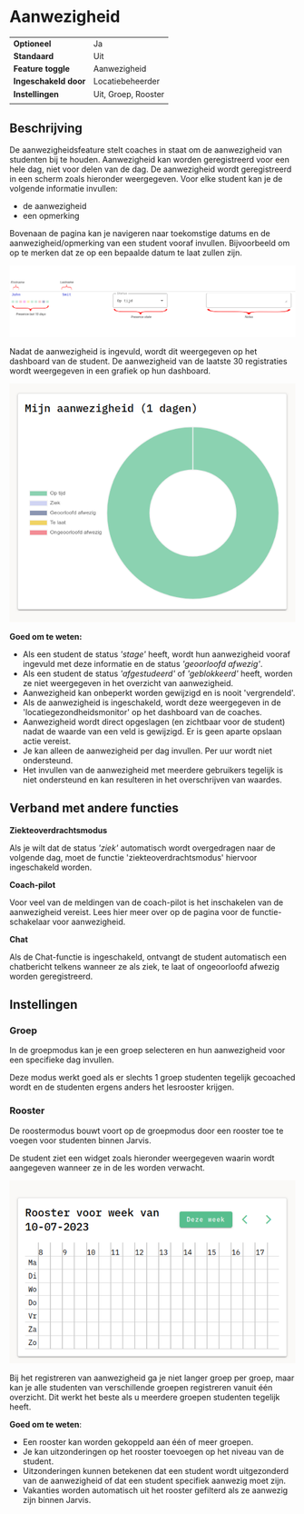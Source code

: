# Aanwezigheid

|                       |                        |
|-----------------------|------------------------|
| **Optioneel**         | Ja                     |
| **Standaard**         | Uit                    |
| **Feature toggle**    | Aanwezigheid          |
| **Ingeschakeld door** | Locatiebeheerder       |
| **Instellingen**      | Uit, Groep, Rooster    |
|                       |                        |

## Beschrijving
De aanwezigheidsfeature stelt coaches in staat om de aanwezigheid van studenten bij te houden. Aanwezigheid kan worden geregistreerd voor een hele dag, niet voor delen van de dag.
De aanwezigheid wordt geregistreerd in een scherm zoals hieronder weergegeven. Voor elke student kan je de volgende informatie invullen:
- de aanwezigheid
- een opmerking

Bovenaan de pagina kan je navigeren naar toekomstige datums en de aanwezigheid/opmerking van een student vooraf invullen. Bijvoorbeeld om op te merken dat ze op een bepaalde datum te laat zullen zijn.

![dashboardwidget voor studentenaanwezigheid](/img/staff/coaches/attendance/attendance-coach.png)

Nadat de aanwezigheid is ingevuld, wordt dit weergegeven op het dashboard van de student. De aanwezigheid van de laatste 30 registraties wordt weergegeven in een grafiek op hun dashboard.

![dashboardwidget voor studentenaanwezigheid](/img/staff/coaches/attendance/student-dashboard.png)

**Goed om te weten:**
- Als een student de status *'stage'* heeft, wordt hun aanwezigheid vooraf ingevuld met deze informatie en de status *'geoorloofd afwezig'*.
- Als een student de status *'afgestudeerd'* of *'geblokkeerd'* heeft, worden ze niet weergegeven in het overzicht van aanwezigheid.
- Aanwezigheid kan onbeperkt worden gewijzigd en is nooit 'vergrendeld'.
- Als de aanwezigheid is ingeschakeld, wordt deze weergegeven in de 'locatiegezondheidsmonitor' op het dashboard van de coaches.
- Aanwezigheid wordt direct opgeslagen (en zichtbaar voor de student) nadat de waarde van een veld is gewijzigd. Er is geen aparte opslaan actie vereist.
- Je kan alleen de aanwezigheid per dag invullen. Per uur wordt niet ondersteund.
- Het invullen van de aanwezigheid met meerdere gebruikers tegelijk is niet ondersteund en kan resulteren in het overschrijven van waardes.

## Verband met andere functies
**Ziekteoverdrachtsmodus**

Als je wilt dat de status *'ziek'* automatisch wordt overgedragen naar de volgende dag, moet de functie 'ziekteoverdrachtsmodus' hiervoor ingeschakeld worden.

**Coach-pilot**

Voor veel van de meldingen van de coach-pilot is het inschakelen van de aanwezigheid vereist. Lees hier meer over op de pagina voor de functie-schakelaar voor aanwezigheid.

**Chat**

Als de Chat-functie is ingeschakeld, ontvangt de student automatisch een chatbericht telkens wanneer ze als ziek, te laat of ongeoorloofd afwezig worden geregistreerd.

## Instellingen
### Groep

In de groepmodus kan je een groep selecteren en hun aanwezigheid voor een specifieke dag invullen.

Deze modus werkt goed als er slechts 1 groep studenten tegelijk gecoached wordt en de studenten ergens anders het lesrooster krijgen.

### Rooster

De roostermodus bouwt voort op de groepmodus door een rooster toe te voegen voor studenten binnen Jarvis.

De student ziet een widget zoals hieronder weergegeven waarin wordt aangegeven wanneer ze in de les worden verwacht.

![dashboardwidget voor studentenrooster](/img/staff/coaches/attendance/student-dashboard-schedule.png)

Bij het registreren van aanwezigheid ga je niet langer groep per groep, maar kan je alle studenten van verschillende groepen registreren vanuit één overzicht. Dit werkt het beste als u meerdere groepen studenten tegelijk heeft.

**Goed om te weten**:
- Een rooster kan worden gekoppeld aan één of meer groepen.
- Je kan uitzonderingen op het rooster toevoegen op het niveau van de student.
- Uitzonderingen kunnen betekenen dat een student wordt uitgezonderd van de aanwezigheid of dat een student specifiek aanwezig moet zijn.
- Vakanties worden automatisch uit het rooster gefilterd als ze aanwezig zijn binnen Jarvis.